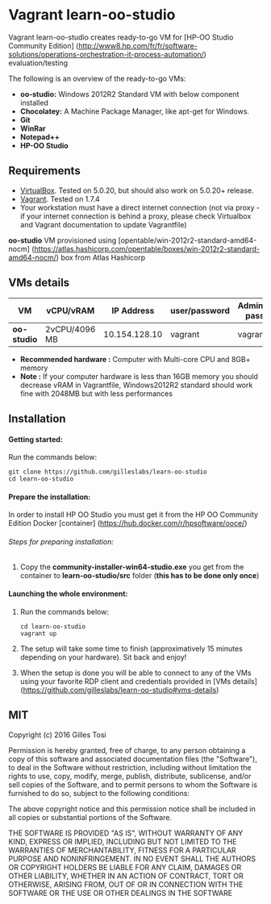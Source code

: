 # Vagrant learn-oo-studio

Vagrant learn-oo-studio creates ready-to-go VM for [HP-OO Studio Community Edition] (http://www8.hp.com/fr/fr/software-solutions/operations-orchestration-it-process-automation/) evaluation/testing

The following is an overview of the ready-to-go VMs:

+ **oo-studio:** Windows 2012R2 Standard VM with below component installed 
 + **Chocolatey:** A Machine Package Manager, like apt-get for Windows.
 + **Git**
 + **WinRar** 
 + **Notepad++** 
 + **HP-OO Studio**

## Requirements

- [VirtualBox](https://www.virtualbox.org/wiki/Downloads). Tested on 5.0.20, but should also work on 5.0.20+ release.
- [Vagrant](http://www.vagrantup.com/downloads.html). Tested on 1.7.4
- Your workstation must have a direct internet connection (not via proxy - if your internet connection is behind a proxy, please check Virtualbox and Vagrant documentation to update Vagrantfile)

**oo-studio** VM provisioned using [opentable/win-2012r2-standard-amd64-nocm] (https://atlas.hashicorp.com/opentable/boxes/win-2012r2-standard-amd64-nocm/) box from Atlas Hashicorp

## VMs details

VM | vCPU/vRAM | IP Address| user/password |  Administrator password |
---|---|---|---|---|
**oo-studio** | 2vCPU/4096 MB | 10.154.128.10 | vagrant | vagrant |

+ **Recommended hardware :** Computer with Multi-core CPU and 8GB+ memory
+ **Note :** If your computer hardware is less than 16GB memory you should decrease vRAM in Vagrantfile, Windows2012R2 standard should work fine with 2048MB but with less performances

## Installation

#### Getting started:

Run the commands below:

	git clone https://github.com/gilleslabs/learn-oo-studio
	cd learn-oo-studio


#### Prepare the installation:

In order to install HP OO Studio you must get it from the HP OO Community Edition Docker [container] (https://hub.docker.com/r/hpsoftware/ooce/)

###### Steps for preparing installation:

1. Copy the **community-installer-win64-studio.exe** you get from the container to **learn-oo-studio/src** folder (**this has to be done only once**)

#### Launching the whole environment:

1. Run the commands below:

	```
	cd learn-oo-studio
	vagrant up
	```

2. The setup will take some time to finish (approximatively 15 minutes depending on your hardware). Sit back and enjoy!

3. When the setup is done you will be able to connect to any of the VMs using your favorite RDP client and credentials provided in [VMs details] (https://github.com/gilleslabs/learn-oo-studio#vms-details) 


## MIT

Copyright (c) 2016 Gilles Tosi

Permission is hereby granted, free of charge, to any person obtaining a copy of this software and associated documentation files (the "Software"), to deal in the Software without restriction, including without limitation the rights to use, copy, modify, merge, publish, distribute, sublicense, and/or sell copies of the Software, and to permit persons to whom the Software is furnished to do so, subject to the following conditions:

The above copyright notice and this permission notice shall be included in all copies or substantial portions of the Software.

THE SOFTWARE IS PROVIDED "AS IS", WITHOUT WARRANTY OF ANY KIND, EXPRESS OR IMPLIED, INCLUDING BUT NOT LIMITED TO THE WARRANTIES OF MERCHANTABILITY, FITNESS FOR A PARTICULAR PURPOSE AND NONINFRINGEMENT. IN NO EVENT SHALL THE AUTHORS OR COPYRIGHT HOLDERS BE LIABLE FOR ANY CLAIM, DAMAGES OR OTHER LIABILITY, WHETHER IN AN ACTION OF CONTRACT, TORT OR OTHERWISE, ARISING FROM, OUT OF OR IN CONNECTION WITH THE SOFTWARE OR THE USE OR OTHER DEALINGS IN THE SOFTWARE